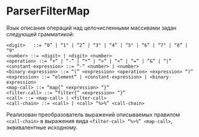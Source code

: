 # ParserFilterMap


Язык описания операций над целочисленными массивами задан следующей грамматикой:


    <digit>   ::= “0” | “1" | “2” | “3" | “4” | “5" | “6” | “7" | “8” | “9"
    <number> ::= <digit> | <digit> <number>
    <operation> ::= “+” | “-” | “*” | “>” | “<” | “=” | “&” | “|”
    <constant-expression> ::= “-” <number> | <number>
    <binary-expression> ::= “(” <expression> <operation> <expression> “)”
    <expression> ::= “element” | <constant-expression> | <binary-expression>
    <map-call> ::= “map{” <expression> “}”
    <filter-call> ::= “filter{” <expression> “}”
    <call> ::= <map-call> | <filter-call>
    <call-chain> ::= <call> | <call> “%>%” <call-chain>
    
    
Реализован преобразователь выражений описываемых правилом `<call-chain>` в выражения вида `<filter-call> “%>%” <map-call>`, эквивалентные исходному.
